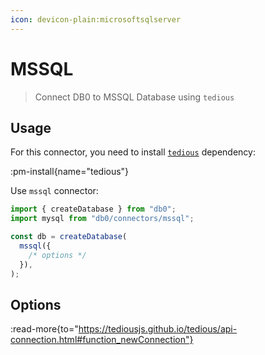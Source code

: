 ```yaml
---
icon: devicon-plain:microsoftsqlserver
---
```


# MSSQL

> Connect DB0 to MSSQL Database using `tedious`

## Usage

For this connector, you need to install [`tedious`](https://www.npmjs.com/package/tedious) dependency:

:pm-install{name="tedious"}

Use `mssql` connector:

```js
import { createDatabase } from "db0";
import mysql from "db0/connectors/mssql";

const db = createDatabase(
  mssql({
    /* options */
  }),
);
```

## Options

:read-more{to="https://tediousjs.github.io/tedious/api-connection.html#function_newConnection"}
